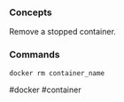 ### Concepts

Remove a stopped container.

### Commands

```bash
docker rm container_name
```

#docker  #container 